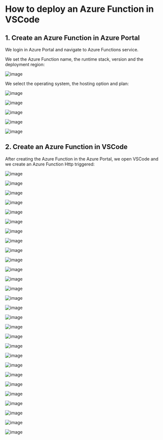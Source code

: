 # How to deploy an Azure Function in VSCode

## 1. Create an Azure Function in Azure Portal

We login in Azure Portal and navigate to Azure Functions service.

We set the Azure Function name, the runtime stack, version and the deployment region: 

![image](https://github.com/luiscoco/AzureFunctions_Deploy_Function_In_VSCode/assets/32194879/cbf65984-2f0f-4b22-8db7-53ee47c4e68f)

We select the operating system, the hosting option and plan: 

![image](https://github.com/luiscoco/AzureFunctions_Deploy_Function_In_VSCode/assets/32194879/ef570675-131c-4b9f-bfe8-634d13de53a3)

![image](https://github.com/luiscoco/AzureFunctions_Deploy_Function_In_VSCode/assets/32194879/cb4fc803-23c1-40e1-b47a-925a8748f150)

![image](https://github.com/luiscoco/AzureFunctions_Deploy_Function_In_VSCode/assets/32194879/1a3cbdc5-df27-4dac-b2d9-23f7279d3aa1)

![image](https://github.com/luiscoco/AzureFunctions_Deploy_Function_In_VSCode/assets/32194879/a4f67c53-301e-400b-b3e2-2c25bace09f2)

![image](https://github.com/luiscoco/AzureFunctions_Deploy_Function_In_VSCode/assets/32194879/d9b4e714-c44c-4871-8a5b-c7d08d4d98fe)

## 2. Create an Azure Function in VSCode

After creating the Azure Function in the Azure Portal, we open VSCode and we create an Azure Function Http triggered: 

![image](https://github.com/luiscoco/AzureFunctions_Deploy_Function_In_VSCode/assets/32194879/273c09ab-21c8-47ac-8971-e06219ef4b5a)

![image](https://github.com/luiscoco/AzureFunctions_Deploy_Function_In_VSCode/assets/32194879/ec0a9447-32c6-4e17-b069-4e037c65b993)

![image](https://github.com/luiscoco/AzureFunctions_Deploy_Function_In_VSCode/assets/32194879/8762c15e-ac30-4839-93e7-593d7d0cd374)

![image](https://github.com/luiscoco/AzureFunctions_Deploy_Function_In_VSCode/assets/32194879/d8bedf24-2f14-4c09-b11e-fd838bcaedc0)

![image](https://github.com/luiscoco/AzureFunctions_Deploy_Function_In_VSCode/assets/32194879/1dacf49a-b1bf-4342-a1e1-390b1bcc450c)

![image](https://github.com/luiscoco/AzureFunctions_Deploy_Function_In_VSCode/assets/32194879/bf076922-28f8-4a2a-af8e-76d2d343c6cf)

![image](https://github.com/luiscoco/AzureFunctions_Deploy_Function_In_VSCode/assets/32194879/a4894fcf-2c4c-4ba5-9b4f-d976b5a6c251)

![image](https://github.com/luiscoco/AzureFunctions_Deploy_Function_In_VSCode/assets/32194879/057b47d6-5ac3-4ee3-b088-1ae71b7d5dd1)

![image](https://github.com/luiscoco/AzureFunctions_Deploy_Function_In_VSCode/assets/32194879/34aabbfe-25d9-4eda-bc15-cdd1f56d39a7)

![image](https://github.com/luiscoco/AzureFunctions_Deploy_Function_In_VSCode/assets/32194879/270e6d65-ba01-45f2-862c-ff949ff0aa7e)

![image](https://github.com/luiscoco/AzureFunctions_Deploy_Function_In_VSCode/assets/32194879/735db19c-db16-4aa7-8c83-1b71badaa2b3)

![image](https://github.com/luiscoco/AzureFunctions_Deploy_Function_In_VSCode/assets/32194879/5364433e-da45-42f0-83f2-314ce8121447)

![image](https://github.com/luiscoco/AzureFunctions_Deploy_Function_In_VSCode/assets/32194879/76622f01-36e7-43ac-9270-2f447a8ad3d1)

![image](https://github.com/luiscoco/AzureFunctions_Deploy_Function_In_VSCode/assets/32194879/e5bcc4ed-0fd3-4cc0-aa62-24a8908c539e)

![image](https://github.com/luiscoco/AzureFunctions_Deploy_Function_In_VSCode/assets/32194879/350c4cb5-911d-44ee-b87a-2f7604ef5155)

![image](https://github.com/luiscoco/AzureFunctions_Deploy_Function_In_VSCode/assets/32194879/c14ce9e1-ea1e-4410-a6dd-0402cbc2b900)

![image](https://github.com/luiscoco/AzureFunctions_Deploy_Function_In_VSCode/assets/32194879/3f75e285-f781-4b0c-8ded-6a966396c89d)

![image](https://github.com/luiscoco/AzureFunctions_Deploy_Function_In_VSCode/assets/32194879/0ec8a9cd-a8a7-4235-b724-c127a163c546)

![image](https://github.com/luiscoco/AzureFunctions_Deploy_Function_In_VSCode/assets/32194879/2127efce-7cd1-4801-a81f-a1c6225102e9)

![image](https://github.com/luiscoco/AzureFunctions_Deploy_Function_In_VSCode/assets/32194879/2b9e61ab-ac38-4ffa-8a37-c7677f1408e7)

![image](https://github.com/luiscoco/AzureFunctions_Deploy_Function_In_VSCode/assets/32194879/4eb9569a-48e7-4d30-bda8-8988bb839872)

![image](https://github.com/luiscoco/AzureFunctions_Deploy_Function_In_VSCode/assets/32194879/77d99983-4a8f-4f23-a706-309f62439987)

![image](https://github.com/luiscoco/AzureFunctions_Deploy_Function_In_VSCode/assets/32194879/ada06109-0f58-462f-9494-cb852de2ab7a)

![image](https://github.com/luiscoco/AzureFunctions_Deploy_Function_In_VSCode/assets/32194879/c401ecfd-3d3a-4fdf-9b05-5bff52a2a4d2)

![image](https://github.com/luiscoco/AzureFunctions_Deploy_Function_In_VSCode/assets/32194879/8b611897-c5aa-40a3-8741-bd33f8d511f6)

![image](https://github.com/luiscoco/AzureFunctions_Deploy_Function_In_VSCode/assets/32194879/3a977a99-bf73-4d07-9e10-5ef99bee8193)

![image](https://github.com/luiscoco/AzureFunctions_Deploy_Function_In_VSCode/assets/32194879/1d62d0eb-7018-4947-bde5-bd57ddf6c3bf)

![image](https://github.com/luiscoco/AzureFunctions_Deploy_Function_In_VSCode/assets/32194879/318d1172-0d9d-4fd7-bc2d-369ff252407b)


